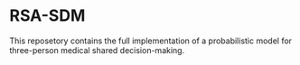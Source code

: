 # RSA-SDM
This reposetory contains the full implementation of a probabilistic model for three-person medical shared decision-making.
